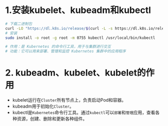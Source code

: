 # 1.安装kubelet、kubeadm和kubectl
```sh
# 下载二进制包
curl -LO "https://dl.k8s.io/release/$(curl -L -s https://dl.k8s.io/release/stable.txt)/bin/linux/amd64/kubectl"
# 安装
sudo install -o root -g root -m 0755 kubectl /usr/local/bin/kubectl

# 作用：是 Kubernetes 的命令行工具，用于与集群进行交互
# 功能：它可以用来部署、管理和监控 Kubernetes 集群中的应用程序
```

# 2. kubeadm、kubelet、kubelet的作用
* kubelet运行在```Cluster```所有节点上，负责启动Pod和容器。
* kubeadm用于初始化```Cluster```。
* kubectl是```Kubernetes```命令行工具。通过```kubectl```可以```部署```和```管理```应用，查看各种资源，创建、删除和更新各种组件。